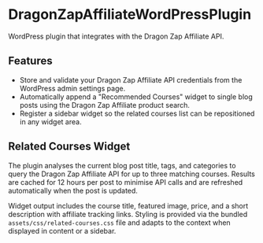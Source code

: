 # DragonZapAffiliateWordPressPlugin

WordPress plugin that integrates with the Dragon Zap Affiliate API.

## Features

* Store and validate your Dragon Zap Affiliate API credentials from the WordPress admin settings page.
* Automatically append a "Recommended Courses" widget to single blog posts using the Dragon Zap Affiliate product search.
* Register a sidebar widget so the related courses list can be repositioned in any widget area.

## Related Courses Widget

The plugin analyses the current blog post title, tags, and categories to query the Dragon Zap Affiliate API for up to three matching courses. Results are cached for 12 hours per post to minimise API calls and are refreshed automatically when the post is updated.

Widget output includes the course title, featured image, price, and a short description with affiliate tracking links. Styling is provided via the bundled `assets/css/related-courses.css` file and adapts to the context when displayed in content or a sidebar.
